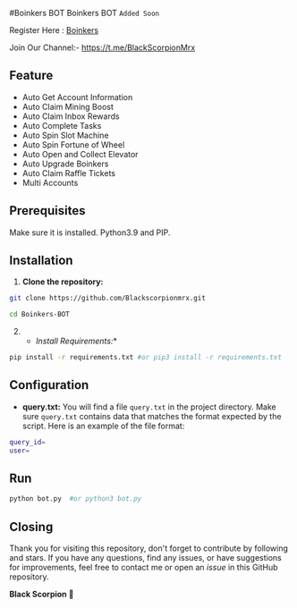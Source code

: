 #Boinkers BOT
 Boinkers BOT `Added Soon`

 Register Here : [Boinkers](https://t.me/boinker_bot/boinkapp?startapp=boink1636199955)

 Join Our Channel:- https://t.me/BlackScorpionMrx

 ## Feature

   - Auto Get Account Information
   - Auto Claim Mining Boost
   - Auto Claim Inbox Rewards
   - Auto Complete Tasks
   - Auto Spin Slot Machine
   - Auto Spin Fortune of Wheel
   - Auto Open and Collect Elevator
   - Auto Upgrade Boinkers
   - Auto Claim Raffle Tickets
   - Multi Accounts

 ## Prerequisites

 Make sure it is installed.  Python3.9 and PIP.

 ## Installation

1. **Clone the repository:**
```bash
git clone https://github.com/Blackscorpionmrx.git
```
```bash
cd Boinkers-BOT
```

2. *  *Install Requirements:**
```bash
pip install -r requirements.txt #or pip3 install -r requirements.txt
```

## Configuration

- **query.txt:** You will find a file `query.txt`  in the project directory. Make sure `query.txt` contains data that matches the format expected by the script. Here is an example of the file format:

```bash
query_id=
user=
```

## Run

```bash
python bot.py  #or python3 bot.py
```

## Closing

Thank you for visiting this repository, don't forget to contribute by following and stars.  If you have any questions, find any issues, or have suggestions for improvements, feel free to contact me or open an *issue* in this GitHub repository.

**Black Scorpion 🦂**
